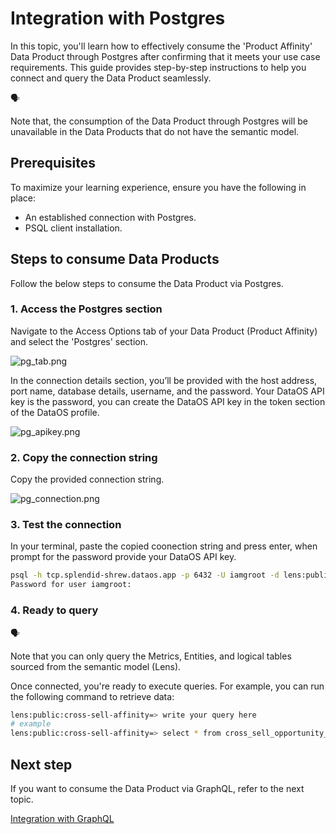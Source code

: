 # Integration with Postgres

In this topic, you'll learn how to effectively consume the 'Product Affinity' Data Product through Postgres after confirming that it meets your use case requirements. This guide provides step-by-step instructions to help you connect and query the Data Product seamlessly.

<aside class="callout">
🗣

Note that, the consumption of the Data Product through Postgres will be unavailable in the Data Products that do not have the semantic model.

</aside>

## Prerequisites

To maximize your learning experience, ensure you have the following in place:

- An established connection with Postgres.
- PSQL  client installation.

## Steps to  consume Data Products

Follow the below steps to consume the Data Product via Postgres.

### 1. Access the Postgres section

Navigate to the Access Options tab of your Data Product (Product Affinity) and select the 'Postgres' section.

![pg_tab.png](/learn_new/dp_consumer_learn_track/integrate_postgres/pg_tab.png)

In the connection details section, you’ll be provided with the host address, port name, database details, username, and the password. Your DataOS API key is the password, you can create the DataOS API key in the token section of the DataOS profile.

![pg_apikey.png](/learn_new/dp_consumer_learn_track/integrate_postgres/pg_apikey.png)

### 2. Copy the connection string

Copy the provided connection string.

![pg_connection.png](/learn_new/dp_consumer_learn_track/integrate_postgres/pg_connection.png)

### 3. Test the connection

In your terminal, paste the copied coonection string and press enter, when prompt for the password provide your DataOS API key.

```bash
psql -h tcp.splendid-shrew.dataos.app -p 6432 -U iamgroot -d lens:public:cross-sell-affinity
Password for user iamgroot:
```

### 4. Ready to query

<aside class="callout">
🗣️

Note that you can only query the Metrics, Entities, and logical tables sourced from the semantic model (Lens).

</aside>

Once connected, you're ready to execute queries. For example, you can run the following command to retrieve data:

```bash
lens:public:cross-sell-affinity=> write your query here
# example
lens:public:cross-sell-affinity=> select * from cross_sell_opportunity_score limit 10
```

## Next step

If you want to consume the Data Product via GraphQL, refer to the next topic.

[Integration with GraphQL](/learn_new/dp_consumer_learn_track/integrate_graphql/)